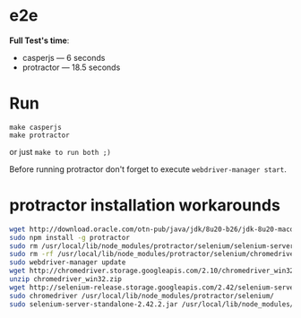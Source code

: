 e2e
===

**Full Test's time**:
* casperjs — 6 seconds
* protractor — 18.5 seconds

Run
====
```
make casperjs
make protractor
```
or just `make to run both ;)`

Before running protractor don't forget to execute `webdriver-manager start`.


protractor installation workarounds
====
```bash
wget http://download.oracle.com/otn-pub/java/jdk/8u20-b26/jdk-8u20-macosx-x64.dmgs
sudo npm install -g protractor
sudo rm /usr/local/lib/node_modules/protractor/selenium/selenium-server-standalone*
sudo rm -rf /usr/local/lib/node_modules/protractor/selenium/chromedriver*
sudo webdriver-manager update
wget http://chromedriver.storage.googleapis.com/2.10/chromedriver_win32.zip
unzip chromedriver_win32.zip
wget http://selenium-release.storage.googleapis.com/2.42/selenium-server-standalone-2.42.2.jar
sudo chromedriver /usr/local/lib/node_modules/protractor/selenium/
sudo selenium-server-standalone-2.42.2.jar /usr/local/lib/node_modules/protractor/selenium
```
